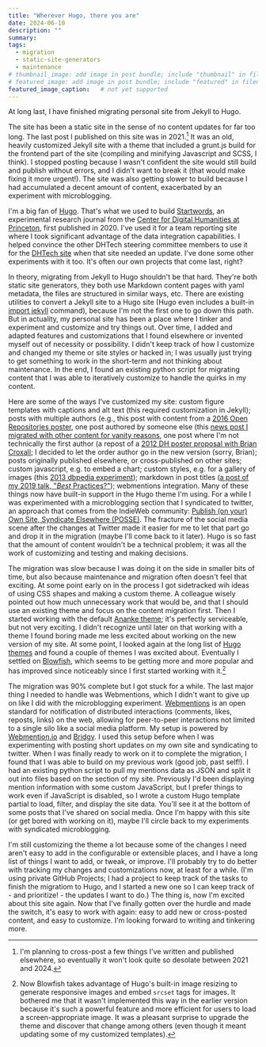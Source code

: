 ```yaml
---
title: "Wherever Hugo, there you are"
date: 2024-06-10
description: ""
summary: 
tags:
  - migration
  - static-site-generators
  - maintenance
# thumbnail_image: add image in post bundle; include "thumbnail" in filename
# featured_image: add image in post bundle; include "featured" in filename
featured_image_caption:   # not yet supported
---
```


At long last, I have finished migrating personal site from Jekyll to Hugo.

The site has been a static site in the sense of no content updates for far too long. The last post I published on this site was in 2021.[^1] It was an old, heavily customized Jekyll site with a theme that included a grunt.js build for the frontend part of the site (compiling and minifying Javascript and SCSS, I think). I stopped posting because I wasn't confident the site would still build and publish without errors, and I didn't want to break it (that would make fixing it more urgent!).  The site was also getting slower to build because I had accumulated a decent amount of content, exacerbated by an experiment with microblogging.

I'm a big fan of [Hugo](https://gohugo.io/). That's what we used to build [Startwords](https://startwords.cdh.princeton.edu/), an experimental research journal from the [Center for Digital Humanities at Princeton](https://cdh.princeton.edu/), first published in 2020. I've used it for a team reporting site where I took significant advantage of the data integration capabilities. I helped convince the other DHTech steering committee members to use it for the [DHTech site](https://dh-tech.github.io/) when that site needed an update. I've done some other experiments with it too. It's often our own projects that come last, right?

In theory, migrating from Jekyll to Hugo shouldn't be that hard. They're both static site generators, they both use Markdown content pages with yaml metadata, the files are structured in similar ways, etc. There are existing utilities to convert a Jekyll site to a Hugo site (Hugo even includes a built-in [import jekyll](https://gohugo.io/commands/hugo_import_jekyll/) command), because I'm not the first one to go down this path. But in actuality, my personal site has been a place where I tinker and experiment and customize and try things out. Over time, I added and adapted features and customizations that I found elsewhere or invented myself out of necessity or possibility. I didn't keep track of how I customize and changed my theme or site styles or hacked in; I was usually just trying to get something to work in the short-term and not thinking about maintenance.  In the end, I found an existing python script for migrating content that I was able to iteratively customize to handle the quirks in my content.

Here are some of the ways I've customized my site: custom figure templates with captions and alt text (this required customization in Jekyll); posts with multiple authors (e.g., this post with content from a [2016 Open Repositories poster](http://localhost:1313/2016/06/08/diskimage-ingest/), one post authored by someone else (this [news post I migrated with other content for vanity reasons](http://localhost:1313/2009/05/20/rebecca-lights-fuse-fedora/), one post where I'm not technically the first author (a repost of a [2012 DH poster proposal with Brian Croxall](http://localhost:1313/2012/11/12/networking-belfast-proposal-for-dh-2013/); I decided to let the order author go in the new version (sorry, Brian); posts originally published elsewhere, or cross-published on other sites; custom javascript, e.g. to embed a chart; custom styles, e.g. for a gallery of images (this [2013 dbpedia experiment](https://rlskoeser.github.io/2013/02/01/the-poetry-of-things-in-dbpedia/)); markdown in post titles ([a post of my 2019 talk, "_Best_ Practices?"](https://rlskoeser.github.io/2019/07/26/best-practices/)); webmentions integration. Many of these things now have built-in support in the Hugo theme I'm using. For a while I was experimented with a microblogging section that I syndicated to twitter, an approach that comes from the IndieWeb community: [Publish (on your) Own Site, Syndicate Elsewhere (POSSE)](https://indieweb.org/POSSE). The fracture of the social media scene after the changes at Twitter made it easier for me to let that part go and drop it in the migration (maybe I'll come back to it later). Hugo is so fast that the amount of content wouldn't be a technical problem; it was all the work of customizing and testing and making decisions.

The migration was slow because I was doing it on the side in smaller bits of time, but also because maintenance and migration often doesn't feel that exciting. At some point early on in the process I got sidetracked wih ideas of using CSS shapes and making a custom theme. A colleague wisely pointed out how much unnecessary work that would be, and that I should use an existing theme and focus on the content migration first. Then I started working with the default [Ananke theme](https://github.com/theNewDynamic/gohugo-theme-ananke); it's perfectly serviceable, but not very exciting. I didn't recognize until later on that working with a theme I found boring made me less excited about working on the new version of my site. At some point, I looked again at the long list of [Hugo themes](https://themes.gohugo.io/) and found a couple of themes I was excited about. Eventually I settled on [Blowfish](https://blowfish.page/), which seems to be getting more and more popular and has improved since noticeably since I first started working with it.[^2]

The migration was 90% complete but I got stuck for a while. The last major thing I needed to handle was Webmentions, which I didn't want to give up on like I did with the microblogging experiment.
[Webmentions](https://indieweb.org/Webmention) is an open standard for notification of distributed interactions (comments, likes, reposts, links) on the web, allowing for peer-to-peer interactions not limited to a single silo like a social media platform. My setup is powered by [Webmention.io](https://webmention.io/) and [Bridgy](https://brid.gy/). I used this setup before when I was experimenting with posting short updates on my own site and syndicating to twitter. When I was finally ready to work on it to complete the migration, I found that I was able to build on my previous work (good job, past self!). I had an existing python script to pull my mentions data as JSON and split it out into files based on the section of my site. Previously I'd been displaying mention information with some custom JavaScript, but I prefer things to work even if JavaScript is disabled, so I wrote a custom Hugo template partial to load, filter, and display the site data. You'll see it at the bottom of some posts that I've shared on social media. Once I'm happy with this site (or get bored with working on it), maybe I'll circle back to my experiments with syndicated microblogging.

I'm still customizing the theme a lot because some of the changes I need aren't easy to add in the configurable or extensible places, and I have a long list of things I want to add, or tweak, or improve. I'll probably try to do better with tracking my changes and customizations now, at least for a while. (I'm using private GitHub Projects; I had a project to keep track of the tasks to finish the migratiom to Hugo, and I started a new one so I can keep track of - and prioritize! - the updates I want to do.) The thing is, now I'm excited about this site again. Now that I've finally gotten over the hurdle and made the switch, it's easy to work with again: easy to add new or cross-posted content, and easy to customize. I'm looking forward to writing and tinkering more.

[^1]: I'm planning to cross-post a few things I've written and published elsewhere, so eventually it won't look quite so desolate between 2021 and 2024.
[^2]: Now Blowfish takes advantage of Hugo's built-in image resizing to generate responsive images and embed `srcset` tags for images. It bothered me that it wasn't implemented this way in the earlier version because it's such a powerful feature and more efficient for users to load a screen-appropriate image. It was a pleasant surprise to upgrade the theme and discover that change among others (even though it meant updating some of my customized templates).